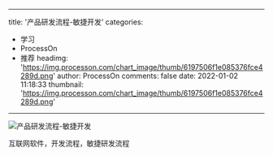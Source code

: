 
---
title: '产品研发流程-敏捷开发'
categories: 
 - 学习
 - ProcessOn
 - 推荐
headimg: 'https://img.processon.com/chart_image/thumb/6197506f1e085376fce4289d.png'
author: ProcessOn
comments: false
date: 2022-01-02 11:18:33
thumbnail: 'https://img.processon.com/chart_image/thumb/6197506f1e085376fce4289d.png'
---

<div>   
<img class="thumb" alt="产品研发流程-敏捷开发" src="https://img.processon.com/chart_image/thumb/6197506f1e085376fce4289d.png" referrerpolicy="no-referrer">
<p>互联网软件，开发流程，敏捷研发流程</p>  
</div>
            